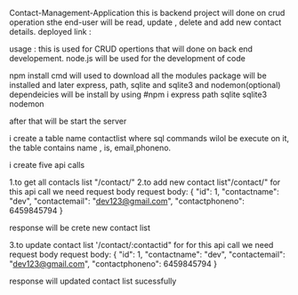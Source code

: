 Contact-Management-Application
this is backend project will done on crud operation sthe end-user will be read, update , delete and add new contact details. deployed link :

usage : this is used for CRUD opertions that will done on back end developement. node.js will be used for the development of code

npm install cmd will used to download all the modules package will be installed and later express, path, sqlite and sqlite3 and nodemon(optional) dependeicies will be install by using #npm i express path sqlite sqlite3 nodemon

after that will be start the server

i create a table name contactlist where sql commands wilol be execute on it, the table contains name , is, email,phoneno.

i create five api calls

1.to get all contacls list "/contact/" 2.to add new contact list"/contact/" for this api call we need request body request body: { "id": 1, "contactname": "dev", "contactemail": "dev123@gmail.com", "contactphoneno": 6459845794 }

response will be crete new contact list

3.to update contact list '/contact/:contactid" for for this api call we need request body request body: { "id": 1, "contactname": "dev", "contactemail": "dev123@gmail.com", "contactphoneno": 6459845794 }

response will updated contact list sucessfully
